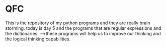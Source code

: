 # QFC
This is the repository of my python programs and they are really brain storming.
today is day 5 and the programs that are regular expressions and the dictionaries.
-->these programs will help us to improve our thinking and the logical thinking capabilities.
